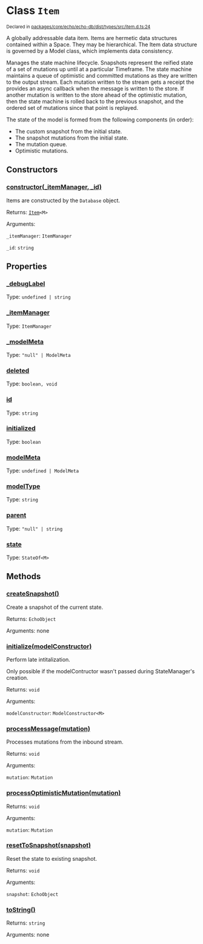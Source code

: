 # Class `Item`
<sub>Declared in [packages/core/echo/echo-db/dist/types/src/item.d.ts:24]()</sub>


A globally addressable data item.
Items are hermetic data structures contained within a Space. They may be hierarchical.
The Item data structure is governed by a Model class, which implements data consistency.

Manages the state machine lifecycle.
Snapshots represent the reified state of a set of mutations up until at a particular Timeframe.
The state machine maintains a queue of optimistic and committed mutations as they are written to the output stream.
Each mutation written to the stream gets a receipt the provides an async callback when the message is written to the store.
If another mutation is written to the store ahead of the optimistic mutation,
then the state machine is rolled back to the previous snapshot,
and the ordered set of mutations since that point is replayed.

The state of the model is formed from the following components (in order):
- The custom snapshot from the initial state.
- The snapshot mutations from the initial state.
- The mutation queue.
- Optimistic mutations.

## Constructors
### [constructor(_itemManager, _id)]()


Items are constructed by the  `Database`  object.

Returns: <code>[Item](/api/@dxos/client/classes/Item)&lt;M&gt;</code>

Arguments: 

`_itemManager`: <code>ItemManager</code>

`_id`: <code>string</code>



## Properties
### [_debugLabel]()
Type: <code>undefined | string</code>



### [_itemManager]()
Type: <code>ItemManager</code>



### [_modelMeta]()
Type: <code>"null" | ModelMeta</code>



### [deleted]()
Type: <code>boolean, void</code>





### [id]()
Type: <code>string</code>



### [initialized]()
Type: <code>boolean</code>



### [modelMeta]()
Type: <code>undefined | ModelMeta</code>



### [modelType]()
Type: <code>string</code>



### [parent]()
Type: <code>"null" | string</code>



### [state]()
Type: <code>StateOf&lt;M&gt;</code>




## Methods
### [createSnapshot()]()


Create a snapshot of the current state.

Returns: <code>EchoObject</code>

Arguments: none




### [initialize(modelConstructor)]()


Perform late intitalization.

Only possible if the modelContructor wasn't passed during StateManager's creation.

Returns: <code>void</code>

Arguments: 

`modelConstructor`: <code>ModelConstructor&lt;M&gt;</code>


### [processMessage(mutation)]()


Processes mutations from the inbound stream.

Returns: <code>void</code>

Arguments: 

`mutation`: <code>Mutation</code>


### [processOptimisticMutation(mutation)]()




Returns: <code>void</code>

Arguments: 

`mutation`: <code>Mutation</code>


### [resetToSnapshot(snapshot)]()


Reset the state to existing snapshot.

Returns: <code>void</code>

Arguments: 

`snapshot`: <code>EchoObject</code>


### [toString()]()




Returns: <code>string</code>

Arguments: none




